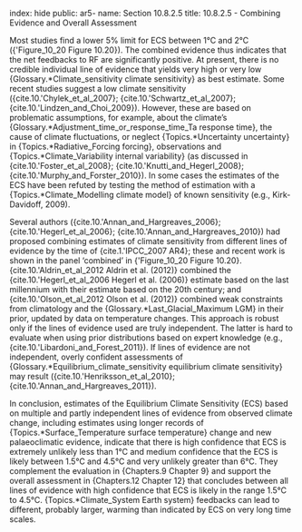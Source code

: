 index: hide
public: ar5-
name: Section 10.8.2.5
title: 10.8.2.5 - Combining Evidence and Overall Assessment

Most studies find a lower 5% limit for ECS between 1°C and 2°C ({'Figure_10_20 Figure 10.20}). The combined evidence thus indicates that the net feedbacks to RF are significantly positive. At present, there is no credible individual line of evidence that yields very high or very low {Glossary.*Climate_sensitivity climate sensitivity} as best estimate. Some recent studies suggest a low climate sensitivity ({cite.10.'Chylek_et_al_2007}; {cite.10.'Schwartz_et_al_2007}; {cite.10.'Lindzen_and_Choi_2009}). However, these are based on problematic assumptions, for example, about the climate’s {Glossary.*Adjustment_time_or_response_time_Ta response time}, the cause of climate fluctuations, or neglect {Topics.*Uncertainty uncertainty} in {Topics.*Radiative_Forcing forcing}, observations and {Topics.*Climate_Variability internal variability} (as discussed in {cite.10.'Foster_et_al_2008}; {cite.10.'Knutti_and_Hegerl_2008}; {cite.10.'Murphy_and_Forster_2010}). In some cases the estimates of the ECS have been refuted by testing the method of estimation with a {Topics.*Climate_Modelling climate model} of known sensitivity (e.g., Kirk-Davidoff, 2009).

Several authors ({cite.10.'Annan_and_Hargreaves_2006}; {cite.10.'Hegerl_et_al_2006}; {cite.10.'Annan_and_Hargreaves_2010}) had proposed combining estimates of climate sensitivity from different lines of evidence by the time of {cite.1.'IPCC_2007 AR4}; these and recent work is shown in the panel ‘combined’ in {'Figure_10_20 Figure 10.20}. {cite.10.'Aldrin_et_al_2012 Aldrin et al. (2012)} combined the {cite.10.'Hegerl_et_al_2006 Hegerl et al. (2006)} estimate based on the last millennium with their estimate based on the 20th century; and {cite.10.'Olson_et_al_2012 Olson et al. (2012)} combined weak constraints from climatology and the {Glossary.*Last_Glacial_Maximum LGM} in their prior, updated by data on temperature changes. This approach is robust only if the lines of evidence used are truly independent. The latter is hard to evaluate when using prior distributions based on expert knowledge (e.g., {cite.10.'Libardoni_and_Forest_2011}). If lines of evidence are not independent, overly confident assessments of {Glossary.*Equilibrium_climate_sensitivity equilibrium climate sensitivity} may result ({cite.10.'Henriksson_et_al_2010}; {cite.10.'Annan_and_Hargreaves_2011}).

In conclusion, estimates of the Equilibrium Climate Sensitivity (ECS) based on multiple and partly independent lines of evidence from observed climate change, including estimates using longer records of {Topics.*Surface_Temperature surface temperature} change and new palaeoclimatic evidence, indicate that there is high confidence that ECS is extremely unlikely less than 1°C and medium confidence that the ECS is likely between 1.5°C and 4.5°C and very unlikely greater than 6°C. They complement the evaluation in {Chapters.9 Chapter 9} and support the overall assessment in {Chapters.12 Chapter 12} that concludes between all lines of evidence with high confidence that ECS is likely in the range 1.5°C to 4.5°C. {Topics.*Climate_System Earth system} feedbacks can lead to different, probably larger, warming than indicated by ECS on very long time scales.
